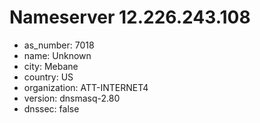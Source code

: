 # Nameserver 12.226.243.108

* as_number: 7018
* name: Unknown
* city: Mebane
* country: US
* organization: ATT-INTERNET4
* version: dnsmasq-2.80
* dnssec: false
